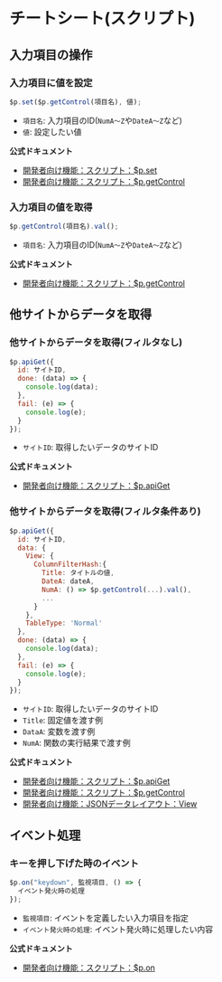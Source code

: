 # チートシート(スクリプト)

## 入力項目の操作

### 入力項目に値を設定

```javascript
$p.set($p.getControl(項目名), 値);
```
- `項目名`: 入力項目のID(`NumA〜Z`や`DateA〜Z`など)
- `値`: 設定したい値

**公式ドキュメント**

- [開発者向け機能：スクリプト：$p.set](https://pleasanter.org/ja/manual/script-set)
- [開発者向け機能：スクリプト：$p.getControl](https://pleasanter.org/ja/manual/script-get-control)

### 入力項目の値を取得

```javascript
$p.getControl(項目名).val();
```

- `項目名`: 入力項目のID(`NumA〜Z`や`DateA〜Z`など)

**公式ドキュメント**

- [開発者向け機能：スクリプト：$p.getControl](https://pleasanter.org/ja/manual/script-get-control)

## 他サイトからデータを取得

### 他サイトからデータを取得(フィルタなし)

```javascript
$p.apiGet({
  id: サイトID,
  done: (data) => {
    console.log(data);
  },
  fail: (e) => {
    console.log(e);
  }
});
```

- `サイトID`: 取得したいデータのサイトID

**公式ドキュメント**

- [開発者向け機能：スクリプト：$p.apiGet](https://pleasanter.org/ja/manual/script-api-get)

### 他サイトからデータを取得(フィルタ条件あり)

```javascript
$p.apiGet({
  id: サイトID,
  data: {
    View: {
      ColumnFilterHash:{
        Title: タイトルの値,
        DateA: dateA,
        NumA: () => $p.getControl(...).val(),
        ...
      }
    },
    TableType: 'Normal'
  },
  done: (data) => {
    console.log(data);
  },
  fail: (e) => {
    console.log(e);
  }
});
```

- `サイトID`: 取得したいデータのサイトID
- `Title`: 固定値を渡す例
- `DataA`: 変数を渡す例
- `NumA`: 関数の実行結果で渡す例

**公式ドキュメント**

- [開発者向け機能：スクリプト：$p.apiGet](https://pleasanter.org/ja/manual/script-api-get)
- [開発者向け機能：スクリプト：$p.getControl](https://pleasanter.org/ja/manual/script-get-control)
- [開発者向け機能：JSONデータレイアウト：View](https://pleasanter.org/ja/manual/api-view)

## イベント処理

### キーを押し下げた時のイベント

```javascript
$p.on("keydown", 監視項目, () => {
  イベント発火時の処理
});
```

- `監視項目`: イベントを定義したい入力項目を指定
- `イベント発火時の処理`: イベント発火時に処理したい内容

**公式ドキュメント**

- [開発者向け機能：スクリプト：$p.on](https://pleasanter.org/ja/manual/script-on)
